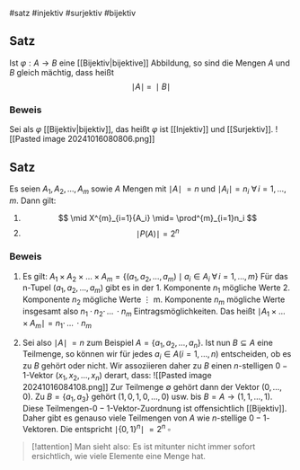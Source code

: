 #satz #injektiv #surjektiv #bijektiv 

## Satz
Ist $\varphi :A \rightarrow B$ eine [[Bijektiv|bijektive]] Abbildung, so sind die Mengen $A$ und $B$ gleich mächtig, dass heißt
$$
\mid A \mid\;=\;\mid B \mid
$$

### Beweis
Sei als $\varphi$ [[Bijektiv|bijektiv]], das heißt $\varphi$ ist [[Injektiv]] und [[Surjektiv]].
![[Pasted image 20241016080806.png]]

## Satz
Es seien $A_1, A_2, \dots,A_m$ sowie $A$ Mengen mit $\mid A \mid\;=n$ und $\mid A_i \mid =n_i$ $\forall \,i=1, \dots, m$. Dann gilt:
1. $$
\mid X^{m}_{i=1}{A_i} \mid= \prod^{m}_{i=1}n_i
$$
2. $$
\mid P(A) \mid=2^n
$$
### Beweis
1. Es gilt: $A_1 \times A_2 \times \dots \times A_m=\{(a_1,a_2,\dots,a_m)\mid a_i \in A_i \;\forall \,i=1, \dots, m\}$
	Für das n-Tupel $(a_1,a_2,\dots,a_m)$ gibt es in der
		1. Komponente $n_1$ mögliche Werte
		2. Komponente $n_2$ mögliche Werte
					 $\vdots$ 
		m. Komponente $n_m$ mögliche Werte
	insgesamt also $n_1\cdot n_2 \cdot \,\dots \,\cdot n_m$ Eintragsmöglichkeiten.
	Das heißt $\mid A_1 \times \dots \times A_m \mid = n_1 \cdot\,\dots\,\cdot n_m$

2. Sei also $\mid A \mid \;=n$ zum Beispiel $A=\{a_1,a_2,\dots,a_n\}$.
	Ist nun $B \subseteq A$ eine Teilmenge, so können wir für jedes $a_i \in A(i=1,\dots,n)$ entscheiden, ob es zu $B$ gehört oder nicht.
	Wir assoziieren daher zu $B$ einen $n$-stelligen $0-1$-Vektor $(x_1,x_2,\dots,x_n)$ derart, dass:
	![[Pasted image 20241016084108.png]]
	Zur Teilmenge $\emptyset$ gehört dann der Vektor $(0,\dots,0)$.
	Zu $B=\{a_1,a_3\}$ gehört $(1,0,1,0,\dots,0)$ usw. bis $B=A \rightarrow(1,1,\dots,1)$.
	Diese Teilmengen-$0-1$-Vektor-Zuordnung ist offensichtlich [[Bijektiv]]. Daher gibt es genauso viele Teilmengen von $A$ wie $n$-stellige $0-1$-Vektoren. Die entspricht $\mid\{0,1\}^n \mid\;=2^n$   $\square$

> [!attention] Man sieht also: Es ist mitunter nicht immer sofort ersichtlich, wie viele Elemente eine Menge hat.


